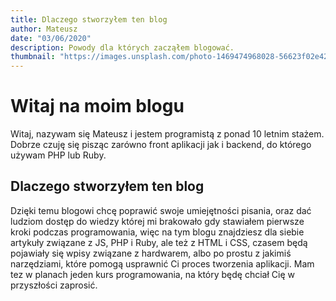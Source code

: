 ```yaml
---
title: Dlaczego stworzyłem ten blog
author: Mateusz
date: "03/06/2020"
description: Powody dla których zacząłem blogować.
thumbnail: "https://images.unsplash.com/photo-1469474968028-56623f02e42e?ixlib=rb-1.2.1&ixid=eyJhcHBfaWQiOjEyMDd9&auto=format&fit=crop&w=1353&q=80"
---
```

# Witaj na moim blogu
Witaj, nazywam się Mateusz i jestem programistą z ponad 10 letnim stażem. Dobrze czuję się pisząc zarówno front aplikacji jak i backend, do którego używam PHP lub Ruby.

## Dlaczego stworzyłem ten blog
Dzięki temu blogowi chcę poprawić swoje umiejętności pisania, oraz dać ludziom dostęp do wiedzy której mi brakowało gdy stawiałem pierwsze kroki podczas programowania, więc na tym blogu znajdziesz dla siebie artykuły związane z JS, PHP i Ruby, ale też z HTML i CSS, czasem będą pojawiały się wpisy związane z hardwarem, albo po prostu z jakimiś narzędziami, które pomogą usprawnić Ci proces tworzenia aplikacji. Mam tez w planach jeden kurs programowania, na który będę chciał Cię w przyszłości zaprosić.


